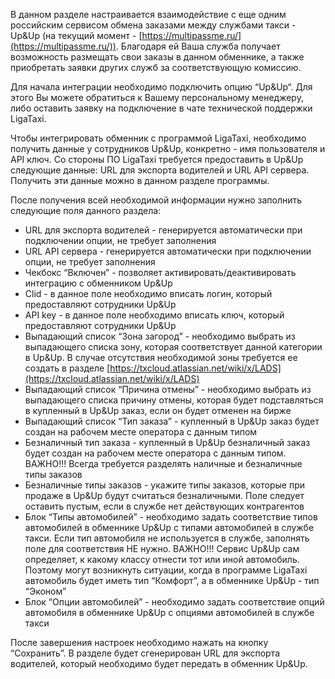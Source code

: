 В данном разделе настраивается взаимодействие с еще одним российским сервисом обмена заказами между службами такси - Up&Up (на текущий момент - [https://multipassme.ru/](https://multipassme.ru/)). Благодаря ей Ваша служба получает возможность размещать свои заказы в данном обменнике, а также приобретать заявки других служб за соответствующую комиссию.

Для начала интеграции необходимо подключить опцию “Up&Up“. Для этого Вы можете обратиться к Вашему персональному менеджеру, либо оставить заявку на подключение в чате технической поддержки LigaTaxi.

Чтобы интегрировать обменник с программой LigaTaxi, необходимо получить данные у сотрудников Up&Up, конкретно - имя пользователя и API ключ. Со стороны ПО LigaTaxi требуется предоставить в Up&Up следующие данные: URL для экспорта водителей и URL API сервера. Получить эти данные можно в данном разделе программы.

После получения всей необходимой информации нужно заполнить следующие поля данного раздела:

* URL для экспорта водителей - генерируется автоматически при подключении опции, не требует заполнения
* URL API сервера - генерируется автоматически при подключении опции, не требует заполнения
* Чекбокс “Включен” - позволяет активировать/деактивировать интеграцию с обменником Up&Up
* Clid - в данное поле необходимо вписать логин, который предоставляют сотрудники Up&Up
* API key - в данное поле необходимо вписать ключ, который предоставляют сотрудники Up&Up
* Выпадающий список “Зона загород” - необходимо выбрать из выпадающего списка зону, которая соответствует данной категории в Up&Up. В случае отсутствия необходимой зоны требуется ее создать в разделе [https://txcloud.atlassian.net/wiki/x/LADS](https://txcloud.atlassian.net/wiki/x/LADS)
* Выпадающий список “Причина отмены” - необходимо выбрать из выпадающего списка причину отмены, которая будет подставляться в купленный в Up&Up заказ, если он будет отменен на бирже
* Выпадающий список “Тип заказа” - купленный в Up&Up заказ будет создан на рабочем месте оператора с данным типом
* Безналичный тип заказа - купленный в Up&Up безналичный заказ будет создан на рабочем месте оператора с данным типом. ВАЖНО!!! Всегда требуется разделять наличные и безналичные типы заказов
* Безналичные типы заказов - укажите типы заказов, которые при продаже в Up&Up будут считаться безналичными. Поле следует оставить пустым, если в службе нет действующих контрагентов
* Блок “Типы автомобилей” - необходимо задать соответствие типов автомобилей в обменнике Up&Up с типами автомобилей в службе такси. Если тип автомобиля не используется в службе, заполнять поле для соответствия НЕ нужно. ВАЖНО!!! Сервис Up&Up сам определяет, к какому классу отнести тот или иной автомобиль. Поэтому могут возникнуть ситуации, когда в программе LigaTaxi автомобиль будет иметь тип “Комфорт”, а в обменнике Up&Up - тип “Эконом”
* Блок “Опции автомобилей” - необходимо задать соответствие опций автомобиля в обменнике Up&Up с опциями автомобилей в службе такси

После завершения настроек необходимо нажать на кнопку “Сохранить”. В разделе будет сгенерирован URL для экспорта водителей, который необходимо будет передать в обменник Up&Up.